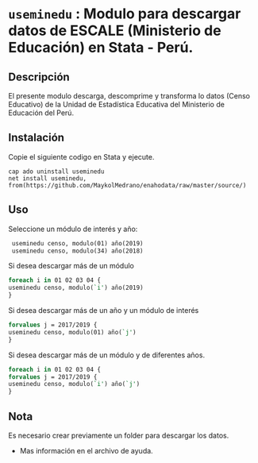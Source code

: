 # `useminedu` : Modulo para descargar datos de  ESCALE (Ministerio de Educación) en Stata - Perú.

## Descripción

El presente modulo descarga, descomprime y transforma lo datos (Censo Educativo) de la Unidad de Estadística Educativa del Ministerio de Educación del Perú.

## Instalación

Copie el siguiente codigo en Stata y ejecute.

```
cap ado uninstall useminedu 
net install useminedu, from(https://github.com/MaykolMedrano/enahodata/raw/master/source/)
```

## Uso

Seleccione un módulo de interés y año:

```stata
 useminedu censo, modulo(01) año(2019)
 useminedu censo, modulo(34) año(2018)
```

Si desea descargar más de un módulo

```stata
foreach i in 01 02 03 04 {
useminedu censo, modulo(`i') año(2019)
}
```

Si desea descargar más de un año y un módulo de interés

```stata
forvalues j = 2017/2019 {
useminedu censo, modulo(01) año(`j')
}
```
Si desea descargar más de un módulo y de diferentes años.

```stata
foreach i in 01 02 03 04 {
forvalues j = 2017/2019 {
useminedu censo, modulo(`i') año(`j')
}
```
## Nota

Es necesario crear previamente un folder para descargar los datos.

- Mas información en el archivo de ayuda.

